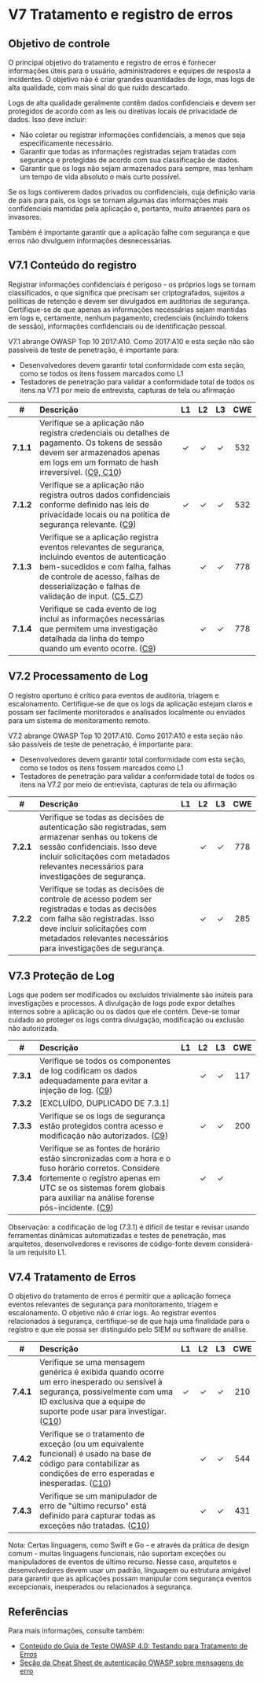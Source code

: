 # V7 Tratamento e registro de erros

## Objetivo de controle

O principal objetivo do tratamento e registro de erros é fornecer informações úteis para o usuário, administradores e equipes de resposta a incidentes. O objetivo não é criar grandes quantidades de logs, mas logs de alta qualidade, com mais sinal do que ruído descartado.

Logs de alta qualidade geralmente contêm dados confidenciais e devem ser protegidos de acordo com as leis ou diretivas locais de privacidade de dados. Isso deve incluir:

* Não coletar ou registrar informações confidenciais, a menos que seja especificamente necessário.
* Garantir que todas as informações registradas sejam tratadas com segurança e protegidas de acordo com sua classificação de dados.
* Garantir que os logs não sejam armazenados para sempre, mas tenham um tempo de vida absoluto o mais curto possível.

Se os logs contiverem dados privados ou confidenciais, cuja definição varia de país para país, os logs se tornam algumas das informações mais confidenciais mantidas pela aplicação e, portanto, muito atraentes para os invasores.

Também é importante garantir que a aplicação falhe com segurança e que erros não divulguem informações desnecessárias.

## V7.1 Conteúdo do registro

Registrar informações confidenciais é perigoso - os próprios logs se tornam classificados, o que significa que precisam ser criptografados, sujeitos a políticas de retenção e devem ser divulgados em auditorias de segurança. Certifique-se de que apenas as informações necessárias sejam mantidas em logs e, certamente, nenhum pagamento, credenciais (incluindo tokens de sessão), informações confidenciais ou de identificação pessoal.

V7.1 abrange OWASP Top 10 2017:A10. Como 2017:A10 e esta seção não são passíveis de teste de penetração, é importante para:

* Desenvolvedores devem garantir total conformidade com esta seção, como se todos os itens fossem marcados como L1
* Testadores de penetração para validar a conformidade total de todos os itens na V7.1 por meio de entrevista, capturas de tela ou afirmação

| # | Descrição | L1 | L2 | L3 | CWE |
| :---: | :--- | :---: | :---:| :---: | :---: |
| **7.1.1** | Verifique se a aplicação não registra credenciais ou detalhes de pagamento. Os tokens de sessão devem ser armazenados apenas em logs em um formato de hash irreversível. ([C9, C10](https://owasp.org/www-project-proactive-controls/#div-numbering)) | ✓ | ✓ | ✓ | 532 |
| **7.1.2** | Verifique se a aplicação não registra outros dados confidenciais conforme definido nas leis de privacidade locais ou na política de segurança relevante. ([C9](https://owasp.org/www-project-proactive-controls/#div-numbering)) | ✓ | ✓ | ✓ | 532 |
| **7.1.3** | Verifique se a aplicação registra eventos relevantes de segurança, incluindo eventos de autenticação bem-sucedidos e com falha, falhas de controle de acesso, falhas de desserialização e falhas de validação de input. ([C5, C7](https://owasp.org/www-project-proactive-controls/#div-numbering)) | | ✓ | ✓ | 778 |
| **7.1.4** | Verifique se cada evento de log inclui as informações necessárias que permitem uma investigação detalhada da linha do tempo quando um evento ocorre. ([C9](https://owasp.org/www-project-proactive-controls/#div-numbering)) | | ✓ | ✓ | 778 |

## V7.2 Processamento de Log

O registro oportuno é crítico para eventos de auditoria, triagem e escalonamento. Certifique-se de que os logs da aplicação estejam claros e possam ser facilmente monitorados e analisados ​​localmente ou enviados para um sistema de monitoramento remoto.

V7.2 abrange OWASP Top 10 2017:A10. Como 2017:A10 e esta seção não são passíveis de teste de penetração, é importante para:

* Desenvolvedores devem garantir total conformidade com esta seção, como se todos os itens fossem marcados como L1
* Testadores de penetração para validar a conformidade total de todos os itens na V7.2 por meio de entrevista, capturas de tela ou afirmação

| # | Descrição | L1 | L2 | L3 | CWE |
| :---: | :--- | :---: | :---:| :---: | :---: |
| **7.2.1** | Verifique se todas as decisões de autenticação são registradas, sem armazenar senhas ou tokens de sessão confidenciais. Isso deve incluir solicitações com metadados relevantes necessários para investigações de segurança. | | ✓ | ✓ | 778 |
| **7.2.2** | Verifique se todas as decisões de controle de acesso podem ser registradas e todas as decisões com falha são registradas. Isso deve incluir solicitações com metadados relevantes necessários para investigações de segurança. | | ✓ | ✓ | 285 |

## V7.3 Proteção de Log

Logs que podem ser modificados ou excluídos trivialmente são inúteis para investigações e processos. A divulgação de logs pode expor detalhes internos sobre a aplicação ou os dados que ele contém. Deve-se tomar cuidado ao proteger os logs contra divulgação, modificação ou exclusão não autorizada.

| # | Descrição | L1 | L2 | L3 | CWE |
| :---: | :--- | :---: | :---:| :---: | :---: |
| **7.3.1** | Verifique se todos os componentes de log codificam os dados adequadamente para evitar a injeção de log. ([C9](https://owasp.org/www-project-proactive-controls/#div-numbering)) | | ✓ | ✓ | 117 |
| **7.3.2** | [EXCLUÍDO, DUPLICADO DE 7.3.1] | | | | |
| **7.3.3** | Verifique se os logs de segurança estão protegidos contra acesso e modificação não autorizados. ([C9](https://owasp.org/www-project-proactive-controls/#div-numbering)) | | ✓ | ✓ | 200 |
| **7.3.4** | Verifique se as fontes de horário estão sincronizadas com a hora e o fuso horário corretos. Considere fortemente o registro apenas em UTC se os sistemas forem globais para auxiliar na análise forense pós-incidente. ([C9](https://owasp.org/www-project-proactive-controls/#div-numbering)) | | ✓ | ✓ | |

Observação: a codificação de log (7.3.1) é difícil de testar e revisar usando ferramentas dinâmicas automatizadas e testes de penetração, mas arquitetos, desenvolvedores e revisores de código-fonte devem considerá-la um requisito L1.

## V7.4 Tratamento de Erros

O objetivo do tratamento de erros é permitir que a aplicação forneça eventos relevantes de segurança para monitoramento, triagem e escalonamento. O objetivo não é criar logs. Ao registrar eventos relacionados à segurança, certifique-se de que haja uma finalidade para o registro e que ele possa ser distinguido pelo SIEM ou software de análise.

| # | Descrição | L1 | L2 | L3 | CWE |
| :---: | :--- | :---: | :---:| :---: | :---: |
| **7.4.1** | Verifique se uma mensagem genérica é exibida quando ocorre um erro inesperado ou sensível à segurança, possivelmente com uma ID exclusiva que a equipe de suporte pode usar para investigar. ([C10](https://owasp.org/www-project-proactive-controls/#div-numbering)) | ✓ | ✓ | ✓ | 210 |
| **7.4.2** | Verifique se o tratamento de exceção (ou um equivalente funcional) é usado na base de código para contabilizar as condições de erro esperadas e inesperadas. ([C10](https://owasp.org/www-project-proactive-controls/#div-numbering)) | | ✓ | ✓ | 544 |
| **7.4.3** | Verifique se um manipulador de erro de "último recurso" está definido para capturar todas as exceções não tratadas. ([C10](https://owasp.org/www-project-proactive-controls/#div-numbering)) | | ✓ | ✓ | 431 |

Nota: Certas linguagens, como Swift e Go - e através da prática de design comum - muitas linguagens funcionais, não suportam exceções ou manipuladores de eventos de último recurso. Nesse caso, arquitetos e desenvolvedores devem usar um padrão, linguagem ou estrutura amigável para garantir que as aplicações possam manipular com segurança eventos excepcionais, inesperados ou relacionados à segurança.

## Referências

Para mais informações, consulte também:

* [Conteúdo do Guia de Teste OWASP 4.0: Testando para Tratamento de Erros](https://owasp.org/www-project-web-security-testing-guide/v41/4-Web_Application_Security_Testing/08-Testing_for_Error_Handling/README.html)
* [Seção da Cheat Sheet de autenticação OWASP sobre mensagens de erro](https://cheatsheetseries.owasp.org/cheatsheets/Authentication_Cheat_Sheet.html#authentication-and-error-messages)

